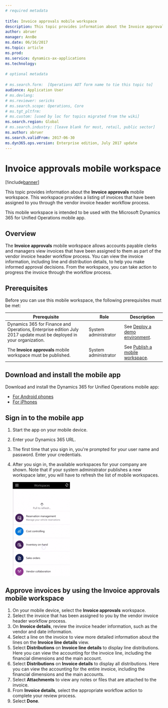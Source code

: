 ```yaml
---
# required metadata

title: Invoice approvals mobile workspace
description: This topic provides information about the Invoice approvals mobile workspace. This workspace provides a listing of invoices that have been assigned to you through the vendor invoice header workflow process. 
author: abruer 
manager: AnnBe
ms.date: 06/16/2017
ms.topic: article
ms.prod: 
ms.service: dynamics-ax-applications
ms.technology: 

# optional metadata

# ms.search.form:  [Operations AOT form name to tie this topic to]
audience: Application User
# ms.devlang: 
# ms.reviewer: sericks
# ms.search.scope: Operations, Core
# ms.tgt_pltfrm: 
# ms.custom: [used by loc for topics migrated from the wiki]
ms.search.region: Global
# ms.search.industry: [leave blank for most, retail, public sector]
ms.author: abruer
ms.search.validFrom: 2017-06-30 
ms.dyn365.ops.version: Enterprise edition, July 2017 update 
---
```


# Invoice approvals mobile workspace

[!include[banner](../includes/banner.md)]


This topic provides information about the **Invoice approvals** mobile workspace. This workspace provides a listing of invoices that have been assigned to you through the vendor invoice header workflow process. 

This mobile workspace is intended to be used with the Microsoft Dynamics 365 for Unified Operations mobile app.

## Overview

The **Invoice approvals** mobile workspace allows accounts payable clerks and managers view invoices that have been assigned to them as part of the vendor invoice header workflow process. You can view the invoice information, including line and distribution details, to help you make informed approval decisions. From the workspace, you can take action to progress the invoice through the workflow process. 

## Prerequisites

Before you can use this mobile workspace, the following prerequisites must be met:

<table>
<thead>
<tr class="header">
<th>Prerequisite</th>
<th>Role</th>
<th>Description</th>
</tr>
</thead>
<tbody>
<tr class="odd">
<td>Dynamics 365 for Finance and Operations, Enterprise edition July 2017 update must be deployed in your organization.</td>
<td>System administrator</td>
<td>See <a href="../deployment/deploy-demo-environment.md">Deploy a demo environment</a>.
</td>
</tr>
<tr class="even">
<td>The <strong>Invoice approvals</strong> mobile workspace must be published.</td>
<td>System administrator</td>
<td>See <a href="/dynamics365/operations/dev-itpro/mobile-apps/publish-mobile-workspace">Publish a mobile workspace</a>.</td>
</tr>
</tbody>
</table>


## Download and install the mobile app

Download and install the Dynamics 365 for Unified Operations mobile app:

-   [For Android phones](https://go.microsoft.com/fwlink/?linkid=850662)
-   [For iPhones](https://go.microsoft.com/fwlink/?linkid=850663)

## Sign in to the mobile app

1.  Start the app on your mobile device.
2.  Enter your Dynamics 365 URL.
3.  The first time that you sign in, you're prompted for your user name and password. Enter your credentials.
4.  After you sign in, the available workspaces for your company are shown. Note that if your system administrator publishes a new workspace later, you will have to refresh the list of mobile workspaces.

    [![Pull to refresh](./media/pull-to-refresh-list-of-workspaces-183x300.png)](./media/pull-to-refresh-list-of-workspaces.png)

## Approve invoices by using the Invoice approvals mobile workspace
1.	On your mobile device, select the **Invoice approvals** workspace.
2.	Select the invoice that has been assigned to you by the vendor invoice header workflow process.
3.	On **Invoice details**, review the invoice header information, such as the vendor and date information.
4.	Select a line on the invoice to view more detailed information about the lines on the **Invoice line details** view.
5.	Select **Distributions** on **Invoice line details** to display line distributions. Here you can view the accounting for the invoice line, including the financial dimensions and the main account.
6.	Select **Distributions** on **Invoice details** to display all distributions. Here you can view the accounting for the entire invoice, including the financial dimensions and the main accounts. 
7.	Select **Attachments** to view any notes or files that are attached to the invoice.
8.	From **Invoice details**, select the appropriate workflow action to complete your review process.
9.	Select **Done**.


